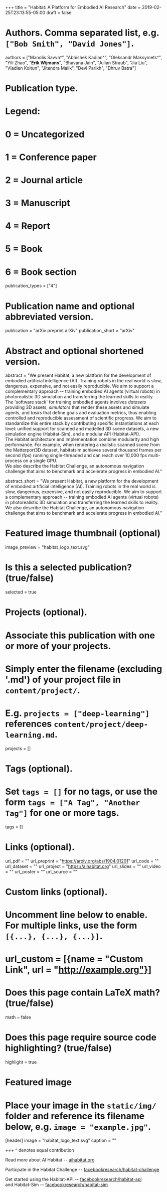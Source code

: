 +++
title = "Habitat: A Platform for Embodied AI Research"
date = 2019-02-25T23:13:55-05:00
draft = false

# Authors. Comma separated list, e.g. `["Bob Smith", "David Jones"]`.
authors = ["Manolis Savva^", "Abhishek Kadian^", "Oleksandr Maksymets^", "Yili Zhao", "**Erik Wijmans**", "Bhavana Jain", "Julian Straub", "Jia Liu", "Vladlen Koltun", "Jitendra Malik", "Devi Parikh", "Dhruv Batra"]

# Publication type.
# Legend:
# 0 = Uncategorized
# 1 = Conference paper
# 2 = Journal article
# 3 = Manuscript
# 4 = Report
# 5 = Book
# 6 = Book section
publication_types = ["4"]

# Publication name and optional abbreviated version.
publication = "arXiv preprint arXiv"
publication_short = "arXiv"

# Abstract and optional shortened version.
abstract = "We present Habitat, a new platform for the development of embodied artificial intelligence (AI). Training robots in the real world is slow, dangerous, expensive, and not easily reproducible. We aim to support a complementary approach -- training embodied AI agents (virtual robots) in photorealistic 3D simulation and transferring the learned skills to reality.<br/> The 'software stack' for training embodied agents involves  _datasets_ providing 3D assets,  _simulators_ that render these assets and simulate agents, and _tasks_ that define goals and evaluation metrics, thus enabling controlled and reproducible assessment of scientific progress. We aim to standardize this entire stack by  contributing specific instantiations at each level: unified support for scanned and modelled 3D scene datasets, a new simulation engine (Habitat-Sim), and a modular API (Habitat-API).<br/>  The Habitat architecture and implementation combine modularity and high performance. For example, when rendering a realistic scanned scene from the Matterport3D dataset, habitatsim achieves several thousand frames per second (fps) running single-threaded and can reach over 10,000 fps multi-process on a single GPU.<br/> We also describe the Habitat Challenge, an autonomous navigation challenge that aims to benchmark and accelerate progress in embodied AI."

abstract_short = "We present Habitat, a new platform for the development of embodied artificial intelligence (AI). Training robots in the real world is slow, dangerous, expensive, and not easily reproducible. We aim to support a complementary approach -- training embodied AI agents (virtual robots) in photorealistic 3D simulation and transferring the learned skills to reality.<br/>We also describe the Habitat Challenge, an autonomous navigation challenge that aims to benchmark and accelerate progress in embodied AI."

# Featured image thumbnail (optional)
image_preview = "habitat_logo_text.svg"

# Is this a selected publication? (true/false)
selected = true

# Projects (optional).
#   Associate this publication with one or more of your projects.
#   Simply enter the filename (excluding '.md') of your project file in `content/project/`.
#   E.g. `projects = ["deep-learning"]` references `content/project/deep-learning.md`.
projects = []

# Tags (optional).
#   Set `tags = []` for no tags, or use the form `tags = ["A Tag", "Another Tag"]` for one or more tags.
tags = []

# Links (optional).
url_pdf = ""
url_preprint = "https://arxiv.org/abs/1904.01201"
url_code = ""
url_dataset = ""
url_project = "https://aihabitat.org"
url_slides = ""
url_video = ""
url_poster = ""
url_source = ""

# Custom links (optional).
#   Uncomment line below to enable. For multiple links, use the form `[{...}, {...}, {...}]`.
# url_custom = [{name = "Custom Link", url = "http://example.org"}]

# Does this page contain LaTeX math? (true/false)
math = false

# Does this page require source code highlighting? (true/false)
highlight = true

# Featured image
# Place your image in the `static/img/` folder and reference its filename below, e.g. `image = "example.jpg"`.
[header]
image = "habitat_logo_text.svg"
caption = ""

+++
^ denotes equal contribution


Read more about AI Habitat -- [aihabitat.org](https://aihabitat.org)

Particpate in the Habitat Challenge -- [facebookresearch/habitat-challenge](https://github.com/facebookresearch/habitat-challenge)

Get started using the Habitat-API -- [facebookresearch/habitat-api](https://github.com/facebookresearch/habitat-api) <br/>
and Habitat-Sim --
[facebookresearch/habitat-sim](https://github.com/facebookresearch/habitat-sim)
